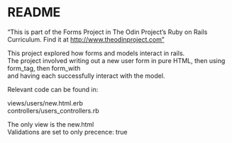 # README

“This is part of the Forms Project in The Odin Project’s Ruby on Rails Curriculum. Find it at http://www.theodinproject.com”  

This project explored how forms and models interact in rails.  
The project involved writing out a new user form in pure HTML, then using form_tag, then form_with   
and having each successfully interact with the model.  

Relevant code can be found in:
  
views/users/new.html.erb  
controllers/users_controllers.rb
  
The only view is the new.html  
Validations are set to only precence: true
